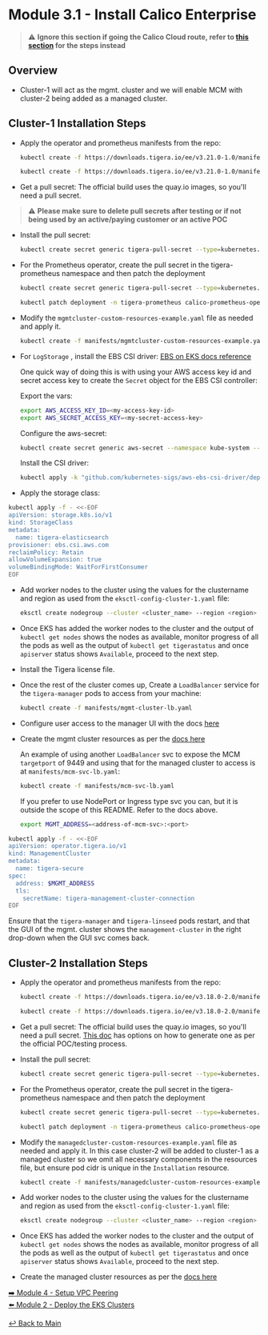 # Module 3.1 - Install Calico Enterprise

> :warning: **Ignore this section if going the Calico Cloud route, refer to [this section](module-3.2-cc-setup.md) for the steps instead**

## Overview

- Cluster-1 will act as the mgmt. cluster and we will enable MCM with cluster-2 being added as a managed cluster.

## Cluster-1 Installation Steps

- Apply the operator and prometheus manifests from the repo:

  ```bash
  kubectl create -f https://downloads.tigera.io/ee/v3.21.0-1.0/manifests/tigera-operator.yaml
  ```

  ```bash
  kubectl create -f https://downloads.tigera.io/ee/v3.21.0-1.0/manifests/tigera-prometheus-operator.yaml
  ```

- Get a pull secret: The official build uses the quay.io images, so you'll need a pull secret.

> :warning: **Please make sure to delete pull secrets after testing or if not being used by an active/paying customer or an active POC**

- Install the pull secret:
  
  ```bash
  kubectl create secret generic tigera-pull-secret --type=kubernetes.io/dockerconfigjson -n tigera-operator --from-file=.dockerconfigjson=<path/to/pull/secret>
  ```

- For the Prometheus operator, create the pull secret in the tigera-prometheus namespace and then patch the deployment

  ```bash
  kubectl create secret generic tigera-pull-secret --type=kubernetes.io/dockerconfigjson -n tigera-prometheus --from-file=.dockerconfigjson=<path/to/pull/secret>
  ```

  ```bash
  kubectl patch deployment -n tigera-prometheus calico-prometheus-operator -p '{"spec":{"template":{"spec":{"imagePullSecrets":[{"name": "tigera-pull-secret"}]}}}}'
  ```

- Modify the ```mgmtcluster-custom-resources-example.yaml``` file as needed and apply it.
  
  ```bash
  kubectl create -f manifests/mgmtcluster-custom-resources-example.yaml
  ```

- For ```LogStorage``` , install the EBS CSI driver: [EBS on EKS docs reference](https://docs.aws.amazon.com/eks/latest/userguide/ebs-csi.html)

  One quick way of doing this is with using your AWS access key id and secret access key to create the ```Secret``` object for the EBS CSI controller:
  
  Export the vars:

  ```bash
  export AWS_ACCESS_KEY_ID=<my-access-key-id>
  export AWS_SECRET_ACCESS_KEY=<my-secret-access-key>
  ```

  Configure the aws-secret:
  
  ```bash
  kubectl create secret generic aws-secret --namespace kube-system --from-literal "key_id=${AWS_ACCESS_KEY_ID}" --from-literal "access_key=${AWS_SECRET_ACCESS_KEY}"
  ```

  Install the CSI driver:

  ```bash
  kubectl apply -k "github.com/kubernetes-sigs/aws-ebs-csi-driver/deploy/kubernetes/overlays/stable/?ref=release-1.39"
  ```

- Apply the storage class:

```bash
kubectl apply -f - <<-EOF
apiVersion: storage.k8s.io/v1
kind: StorageClass
metadata:
  name: tigera-elasticsearch
provisioner: ebs.csi.aws.com
reclaimPolicy: Retain
allowVolumeExpansion: true
volumeBindingMode: WaitForFirstConsumer
EOF
```

- Add worker nodes to the cluster using the values for the clustername and region as used from the ```eksctl-config-cluster-1.yaml``` file:
  
  ```bash
  eksctl create nodegroup --cluster <cluster_name> --region <region> --node-type <node_type> --max-pods-per-node 100 --nodes 2 --nodes-max 3 --nodes-min 2
  ```

- Once EKS has added the worker nodes to the cluster and the output of ```kubectl get nodes``` shows the nodes as available, monitor progress of all the pods as well as the output of ```kubectl get tigerastatus``` and once ```apiserver``` status shows ```Available```, proceed to the next step.

- Install the Tigera license file.

- Once the rest of the cluster comes up, Create a ```LoadBalancer``` service for the ```tigera-manager``` pods to access from your machine:

  ```bash
  kubectl create -f manifests/mgmt-cluster-lb.yaml
  ```
  
- Configure user access to the manager UI with the docs [here](https://docs.tigera.io/calico-enterprise/next/operations/cnx/access-the-manager)

- Create the mgmt cluster resources as per the [docs here](https://docs.tigera.io/calico-enterprise/latest/multicluster/create-a-management-cluster)

  An example of using another ```LoadBalancer``` svc to expose the MCM ```targetport``` of 9449 and using that for the managed cluster to access is at ```manifests/mcm-svc-lb.yaml```:

  ```bash
  kubectl create -f manifests/mcm-svc-lb.yaml
  ```

  If you prefer to use NodePort or Ingress type svc you can, but it is outside the scope of this README. Refer to the docs above.
  
  ```bash
  export MGMT_ADDRESS=<address-of-mcm-svc>:<port>
  ```

```bash
kubectl apply -f - <<-EOF
apiVersion: operator.tigera.io/v1
kind: ManagementCluster
metadata:
  name: tigera-secure
spec:
  address: $MGMT_ADDRESS
  tls:
    secretName: tigera-management-cluster-connection
EOF
```

  Ensure that the ```tigera-manager``` and ```tigera-linseed``` pods restart, and that the GUI of the mgmt. cluster shows the ```management-cluster``` in the right drop-down when the GUI svc comes back.

## Cluster-2 Installation Steps

- Apply the operator and prometheus manifests from the repo:

  ```bash
  kubectl create -f https://downloads.tigera.io/ee/v3.18.0-2.0/manifests/tigera-operator.yaml
  ```

  ```bash
  kubectl create -f https://downloads.tigera.io/ee/v3.18.0-2.0/manifests/tigera-prometheus-operator.yaml
  ```

- Get a pull secret: The official build uses the quay.io images, so you'll need a pull secret. [This doc](https://tigera.atlassian.net/wiki/spaces/CS/pages/623575278/Creating+Pull+secrets+and+License+files+for+PoC+s) has options on how to generate one as per the official POC/testing process.

- Install the pull secret:
  
  ```bash
  kubectl create secret generic tigera-pull-secret --type=kubernetes.io/dockerconfigjson -n tigera-operator --from-file=.dockerconfigjson=<path/to/pull/secret>
  ```

- For the Prometheus operator, create the pull secret in the tigera-prometheus namespace and then patch the deployment

  ```bash
  kubectl create secret generic tigera-pull-secret --type=kubernetes.io/dockerconfigjson -n tigera-prometheus --from-file=.dockerconfigjson=<path/to/pull/secret>
  ```

  ```bash
  kubectl patch deployment -n tigera-prometheus calico-prometheus-operator -p '{"spec":{"template":{"spec":{"imagePullSecrets":[{"name": "tigera-pull-secret"}]}}}}'
  ```

- Modify the ```managedcluster-custom-resources-example.yaml``` file as needed and apply it. In this case cluster-2 will be added to cluster-1 as a managed cluster so we omit all necessary components in the resources file, but ensure pod cidr is unique in the ```Installation``` resource.
  
  ```bash
  kubectl create -f manifests/managedcluster-custom-resources-example.yaml
  ```

- Add worker nodes to the cluster using the values for the clustername and region as used from the ```eksctl-config-cluster-1.yaml``` file:
  
  ```bash
  eksctl create nodegroup --cluster <cluster_name> --region <region> --node-type <node_type> --max-pods-per-node 100 --nodes 2 --nodes-max 3 --nodes-min 2
  ```

- Once EKS has added the worker nodes to the cluster and the output of ```kubectl get nodes``` shows the nodes as available, monitor progress of all the pods as well as the output of ```kubectl get tigerastatus``` and once ```apiserver``` status shows ```Available```, proceed to the next step.
  
- Create the managed cluster resources as per the [docs here](https://docs.tigera.io/calico-enterprise/latest/multicluster/create-a-managed-cluster#create-the-connection-manifest-for-your-managed-cluster)

[:arrow_right: Module 4 - Setup VPC Peering](module-4-setup-vpcpeering.md)  
[:arrow_left: Module 2 - Deploy the EKS Clusters](module-2-deploy-eks.md)  
  
[:leftwards_arrow_with_hook: Back to Main](../README.md)
